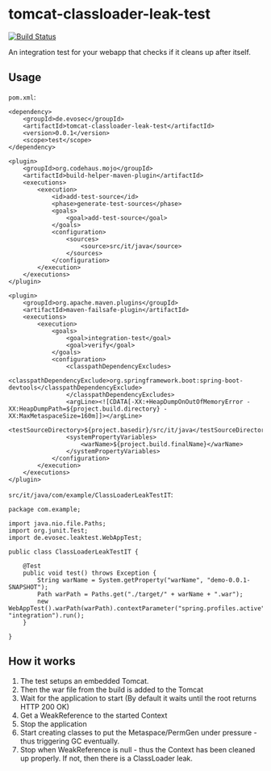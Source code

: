 # tomcat-classloader-leak-test

[![Build Status](https://travis-ci.org/evosec/tomcat-classloader-leak-test.svg?branch=develop)](https://travis-ci.org/evosec/tomcat-classloader-leak-test)

An integration test for your webapp that checks if it cleans up after itself.

## Usage

`pom.xml`:
~~~
<dependency>
    <groupId>de.evosec</groupId>
    <artifactId>tomcat-classloader-leak-test</artifactId>
    <version>0.0.1</version>
    <scope>test</scope>
</dependency>

<plugin>
    <groupId>org.codehaus.mojo</groupId>
    <artifactId>build-helper-maven-plugin</artifactId>
    <executions>
        <execution>
            <id>add-test-source</id>
            <phase>generate-test-sources</phase>
            <goals>
                <goal>add-test-source</goal>
            </goals>
            <configuration>
                <sources>
                    <source>src/it/java</source>
                </sources>
            </configuration>
        </execution>
    </executions>
</plugin>

<plugin>
    <groupId>org.apache.maven.plugins</groupId>
    <artifactId>maven-failsafe-plugin</artifactId>
    <executions>
        <execution>
            <goals>
                <goal>integration-test</goal>
                <goal>verify</goal>
            </goals>
            <configuration>
                <classpathDependencyExcludes>
                    <classpathDependencyExclude>org.springframework.boot:spring-boot-devtools</classpathDependencyExclude>
                </classpathDependencyExcludes>
                <argLine><![CDATA[-XX:+HeapDumpOnOutOfMemoryError -XX:HeapDumpPath=${project.build.directory} -XX:MaxMetaspaceSize=160m]]></argLine>
                <testSourceDirectory>${project.basedir}/src/it/java</testSourceDirectory>
                <systemPropertyVariables>
                    <warName>${project.build.finalName}</warName>
                </systemPropertyVariables>
            </configuration>
        </execution>
    </executions>
</plugin>
~~~

`src/it/java/com/example/ClassLoaderLeakTestIT`:
~~~
package com.example;

import java.nio.file.Paths;
import org.junit.Test;
import de.evosec.leaktest.WebAppTest;

public class ClassLoaderLeakTestIT {

    @Test
    public void test() throws Exception {
        String warName = System.getProperty("warName", "demo-0.0.1-SNAPSHOT");
        Path warPath = Paths.get("./target/" + warName + ".war");
        new WebAppTest().warPath(warPath).contextParameter("spring.profiles.active", "integration").run();
    }

}
~~~

## How it works

1. The test setups an embedded Tomcat.
2. Then the war file from the build is added to the Tomcat
3. Wait for the application to start (By default it waits until the root returns HTTP 200 OK)
4. Get a WeakReference to the started Context
5. Stop the application
6. Start creating classes to put the Metaspace/PermGen under pressure - thus triggering GC eventually.
7. Stop when WeakReference is null - thus the Context has been cleaned up properly. If not, then there is a ClassLoader leak.
